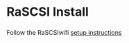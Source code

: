 # RaSCSI Install
###

Follow the RaSCSIwifi [setup instructions](https://grkidwell.github.io/rascsiwifi/) 